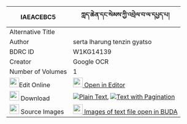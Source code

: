 |IAEACEBC5|ཀླད་ཆེན་དང་སེམས་ཀྱི་འབྲེལ་བ་ལ་དཔྱད་པ། 
| --- | --- 
|Alternative Title |
|Author| serta lharung tenzin gyatso
|BDRC ID | W1KG14139
|Creator | Google OCR
|Number of Volumes| 1
|<img width="25" src="https://img.icons8.com/color/25/000000/edit-property.png">Edit Online| [<img width="25" src="https://avatars.githubusercontent.com/u/45091458?s=200&v=4"> Open in Editor](http://editor.openpecha.org/IAEACEBC5)
|<img width="25" src="https://img.icons8.com/fluent/48/000000/download-2.png"/>  Download | [![](https://img.icons8.com/color/20/000000/txt.png)Plain Text](https://github.com/Openpecha/IAEACEBC5/releases/download/v1/le_chen_dangsem_kyi_drelwa_la__plain_IAEACEBC5.zip), [![](https://img.icons8.com/color/20/000000/txt.png)Text with Pagination](https://github.com/Openpecha/IAEACEBC5/releases/download/v1/le_chen_dangsem_kyi_drelwa_la__pages_IAEACEBC5.zip)
|<img width="25" src="https://img.icons8.com/plasticine/100/000000/pictures-folder.png"/>  Source Images | [<img width="25" src="https://library.bdrc.io/icons/BUDA-small.svg"> Images of text file open in BUDA](https://library.bdrc.io/show/bdr:W1KG14139)